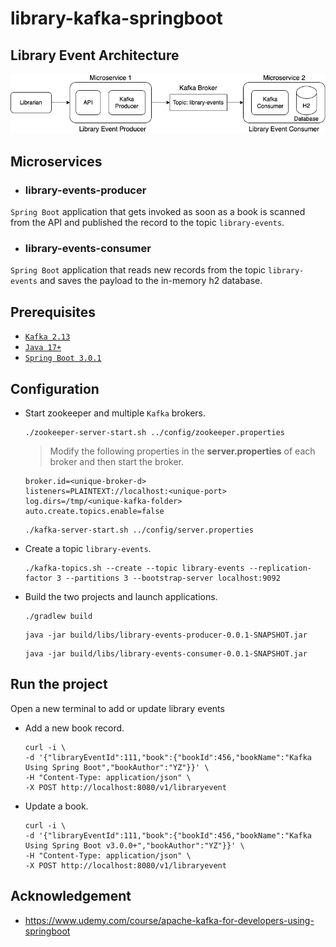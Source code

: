 # library-kafka-springboot

## Library Event Architecture
![eda-diagram](documentation/eda.png)

## Microservices
- ### library-events-producer
`Spring Boot` application that gets invoked as soon as a book is scanned from the API and published the record to the topic `library-events`. 

- ### library-events-consumer
`Spring Boot` application that reads new records from the topic `library-events` and saves the payload to the in-memory h2 database.

## Prerequisites

- [`Kafka 2.13`](https://kafka.apache.org)
- [`Java 17+`](https://www.oracle.com/java/technologies/downloads/#java17)
- [`Spring Boot 3.0.1`](https://spring.io/guides/gs/spring-boot/)

## Configuration
- Start zookeeper and multiple `Kafka` brokers.
    ```
    ./zookeeper-server-start.sh ../config/zookeeper.properties
    ```
    > Modify the following properties in the **server.properties** of each broker and then start the broker.
    ```
    broker.id=<unique-broker-d>
    listeners=PLAINTEXT://localhost:<unique-port>
    log.dirs=/tmp/<unique-kafka-folder>
    auto.create.topics.enable=false
    ```
    ```
    ./kafka-server-start.sh ../config/server.properties
    ```
- Create a topic `library-events`.
    ```
    ./kafka-topics.sh --create --topic library-events --replication-factor 3 --partitions 3 --bootstrap-server localhost:9092
    ```
- Build the two projects and launch applications.
    ```
    ./gradlew build
    ```
    ```
    java -jar build/libs/library-events-producer-0.0.1-SNAPSHOT.jar
    ```
    ```
    java -jar build/libs/library-events-consumer-0.0.1-SNAPSHOT.jar
    ```

## Run the project
Open a new terminal to add or update library events
- Add a new book record.
    ```
    curl -i \
    -d '{"libraryEventId":111,"book":{"bookId":456,"bookName":"Kafka Using Spring Boot","bookAuthor":"YZ"}}' \
    -H "Content-Type: application/json" \
    -X POST http://localhost:8080/v1/libraryevent
    ```
- Update a book. 
    ```
    curl -i \
    -d '{"libraryEventId":111,"book":{"bookId":456,"bookName":"Kafka Using Spring Boot v3.0.0+","bookAuthor":"YZ"}}' \
    -H "Content-Type: application/json" \
    -X POST http://localhost:8080/v1/libraryevent
    ```

## Acknowledgement
- https://www.udemy.com/course/apache-kafka-for-developers-using-springboot
